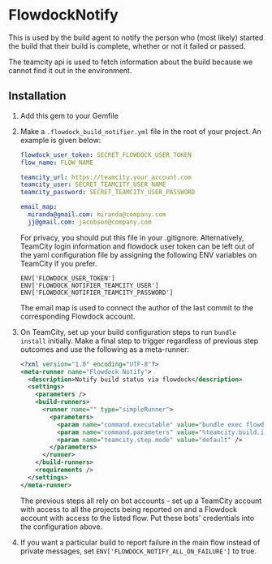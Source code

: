 # FlowdockNotify

This is used by the build agent to notify the person who (most likely)
started the build that their build is complete, whether or not it failed
or passed.

The teamcity api is used to fetch information about the build because we
cannot find it out in the environment.

## Installation

1. Add this gem to your Gemfile

2. Make a `.flowdock_build_notifier.yml` file in the root of your project. An
   example is given below: 

   ```yaml
   flowdock_user_token: SECRET_FLOWDOCK_USER_TOKEN
   flow_name: FLOW_NAME

   teamcity_url: https://teamcity.your_account.com
   teamcity_user: SECRET_TEAMCITY_USER_NAME
   teamcity_password: SECRET_TEAMCITY_USER_PASSWORD

   email_map:
     miranda@gmail.com: miranda@company.com
     jj@gmail.com: jacobson@company.com
   ```

   For privacy, you should put this file in your .gitignore.
   Alternatively, TeamCity login information and flowdock user token can be left
   out of the yaml configuration file by assigning the following ENV variables 
   on TeamCity if you prefer.

   ```
   ENV['FLOWDOCK_USER_TOKEN']
   ENV['FLOWDOCK_NOTIFIER_TEAMCITY_USER']
   ENV['FLOWDOCK_NOTIFIER_TEAMCITY_PASSWORD']
   ```

   The email map is used to connect the author of the last commit to the
   corresponding Flowdock account.

3. On TeamCity, set up your build configuration steps to run `bundle install`
   initially. Make a final step to trigger regardless of previous step outcomes
   and use the following as a meta-runner: 

   ```xml
   <?xml version="1.0" encoding="UTF-8"?>
   <meta-runner name="Flowdock Notify">
     <description>Notify build status via flowdock</description>
     <settings>
       <parameters />
       <build-runners>
         <runner name="" type="simpleRunner">
           <parameters>
             <param name="command.executable" value="bundle exec flowdock_notify" />
             <param name="command.parameters" value="%teamcity.build.id%" />
             <param name="teamcity.step.mode" value="default" />
           </parameters>
         </runner>
       </build-runners>
       <requirements />
     </settings>
   </meta-runner>
   ```

   The previous steps all rely on bot accounts - set up a TeamCity account with
   access to all the projects being reported on and a Flowdock account with access
   to the listed flow. Put these bots' credentials into the configuration above. 

4. If you want a particular build to report failure in the main flow instead of
   private messages, set `ENV['FLOWDOCK_NOTIFY_ALL_ON_FAILURE']` to true.
